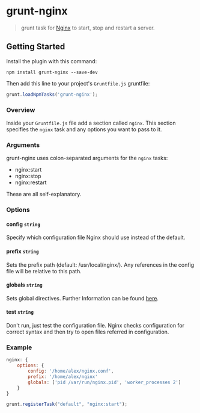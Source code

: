 grunt-nginx 
=============

> grunt task for [Nginx](http://wiki.nginx.org/Main) to start, stop and restart a server.

## Getting Started
Install the plugin with this command:

```shell
npm install grunt-nginx --save-dev
```

Then add this line to your project's `Gruntfile.js` gruntfile:

```javascript
grunt.loadNpmTasks('grunt-nginx');
```

### Overview

Inside your `Gruntfile.js` file add a section called `nginx`. This section specifies the `nginx` task and any options you want to pass to it.

### Arguments
grunt-nginx uses colon-separated arguments for the `nginx` tasks:

* nginx:start
* nginx:stop
* nginx:restart

These are all self-explanatory.

### Options

#### config ```string```

Specify which configuration file Nginx should use instead of the default.

#### prefix ```string```

Sets the prefix path (default: /usr/local/nginx/). Any references in the config file will be relative to this path.

#### globals ```string```

Sets global directives. Further Information can be found [here](http://wiki.nginx.org/NginxMainModule).

#### test ```string```

Don't run, just test the configuration file. Nginx checks configuration for correct syntax and then try to open files referred in configuration.

### Example

```javascript
nginx: {
    options: {
        config: '/home/alex/nginx.conf',
        prefix: '/home/alex/nginx'
        globals: ['pid /var/run/nginx.pid', 'worker_processes 2']
    }
}

grunt.registerTask("default", "nginx:start");
```
